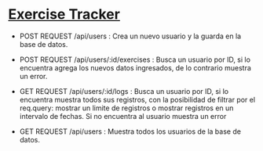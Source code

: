 # [Exercise Tracker](https://www.freecodecamp.org/learn/apis-and-microservices/apis-and-microservices-projects/exercise-tracker)

- POST REQUEST /api/users : Crea un nuevo usuario y la guarda en la base de datos.

- POST REQUEST /api/users/:id/exercises : Busca un usuario por ID, si lo encuentra agrega los nuevos datos ingresados, de lo contrario muestra un error. 

- GET REQUEST /api/users/:id/logs : Busca un usuario por ID, si lo encuentra muestra todos sus registros, con la posibilidad de filtrar por el req.query: mostrar un limite de registros o mostrar registros en un intervalo de fechas. Si no encuentra al usuario muestra un error

- GET REQUEST /api/users : Muestra todos los usuarios de la base de datos.